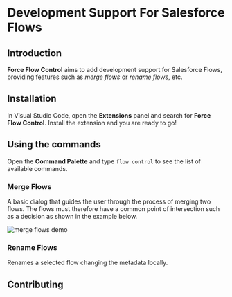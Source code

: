 #  Development Support For Salesforce Flows

## Introduction

**Force Flow Control** aims to add development support for Salesforce Flows, providing features such as _merge flows_ or _rename flows_, etc. 

## Installation

In Visual Studio Code, open the **Extensions** panel and search for **Force Flow Control**. Install the extension and you are ready to go!

## Using the commands

Open the **Command Palette** and type `flow control` to see the list of available commands.

### Merge Flows

A basic dialog that guides the user through the process of merging two flows. 
The flows must therefore have a common point of intersection such as a decision as shown in the example below.

![merge flows demo](https://github.com/RubenHalman/Force-Flow-Control/blob/develop/mergeflows.gif)

### Rename Flows

Renames a selected flow changing the metadata locally.


## Contributing

